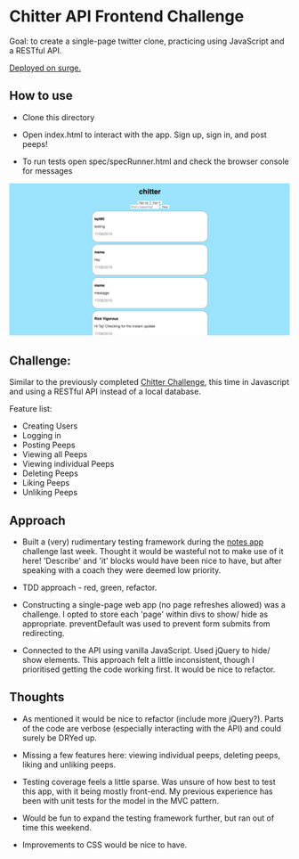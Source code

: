 # Chitter API Frontend Challenge

Goal: to create a single-page twitter clone, practicing using JavaScript and a RESTful API.

[Deployed on surge.](http://guiltless-wine.surge.sh/)

## How to use

* Clone this directory

* Open index.html to interact with the app. Sign up, sign in, and post peeps!

* To run tests open spec/specRunner.html and check the browser console for messages

![screenshot](./images/screenshot.png)

## Challenge:

Similar to the previously completed [Chitter Challenge](https://github.com/LaurenceTaylor/chitter-challenge), this time in Javascript and using a RESTful API instead of a local database.

Feature list:

* Creating Users
* Logging in
* Posting Peeps
* Viewing all Peeps
* Viewing individual Peeps
* Deleting Peeps
* Liking Peeps
* Unliking Peeps

## Approach

* Built a (very) rudimentary testing framework during the [notes app](https://github.com/n3ttl3t/notes_js) challenge last week. Thought it would be wasteful not to make use of it here! 'Describe' and 'it' blocks would have been nice to have, but after speaking with a coach they were deemed low priority.

* TDD approach - red, green, refactor.

* Constructing a single-page web app (no page refreshes allowed) was a challenge. I opted to store each 'page' within divs to show/ hide as appropriate. preventDefault was used to prevent form submits from redirecting.

* Connected to the API using vanilla JavaScript. Used jQuery to hide/ show elements. This approach felt a little inconsistent, though I prioritised getting the code working first. It would be nice to refactor.

## Thoughts

* As mentioned it would be nice to refactor (include more jQuery?). Parts of the code are verbose (especially interacting with the API) and could surely be DRYed up.

* Missing a few features here: viewing individual peeps, deleting peeps, liking and unliking peeps.

* Testing coverage feels a little sparse. Was unsure of how best to test this app, with it being mostly front-end. My previous experience has been with unit tests for the model in the MVC pattern.

* Would be fun to expand the testing framework further, but ran out of time this weekend.

* Improvements to CSS would be nice to have.
